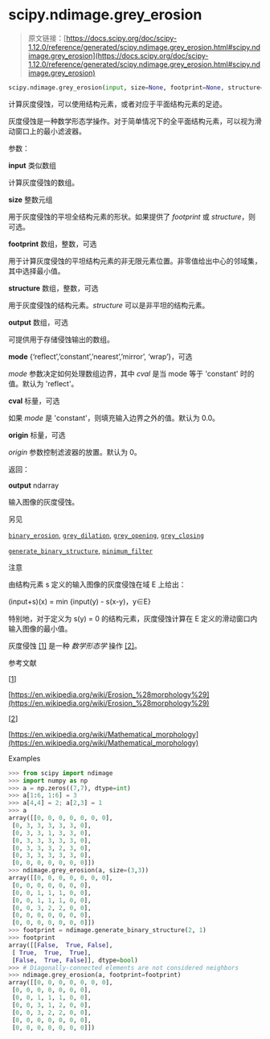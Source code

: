 # scipy.ndimage.grey_erosion

> 原文链接：[https://docs.scipy.org/doc/scipy-1.12.0/reference/generated/scipy.ndimage.grey_erosion.html#scipy.ndimage.grey_erosion](https://docs.scipy.org/doc/scipy-1.12.0/reference/generated/scipy.ndimage.grey_erosion.html#scipy.ndimage.grey_erosion)

```py
scipy.ndimage.grey_erosion(input, size=None, footprint=None, structure=None, output=None, mode='reflect', cval=0.0, origin=0)
```

计算灰度侵蚀，可以使用结构元素，或者对应于平面结构元素的足迹。

灰度侵蚀是一种数学形态学操作。对于简单情况下的全平面结构元素，可以视为滑动窗口上的最小滤波器。

参数：

**input** 类似数组

计算灰度侵蚀的数组。

**size** 整数元组

用于灰度侵蚀的平坦全结构元素的形状。如果提供了 *footprint* 或 *structure*，则可选。

**footprint** 数组，整数，可选

用于计算灰度侵蚀的平坦结构元素的非无限元素位置。非零值给出中心的邻域集，其中选择最小值。

**structure** 数组，整数，可选

用于灰度侵蚀的结构元素。*structure* 可以是非平坦的结构元素。

**output** 数组，可选

可提供用于存储侵蚀输出的数组。

**mode** {‘reflect’,’constant’,’nearest’,’mirror’, ‘wrap’}，可选

*mode* 参数决定如何处理数组边界，其中 *cval* 是当 mode 等于 'constant' 时的值。默认为 'reflect'。

**cval** 标量，可选

如果 *mode* 是 'constant'，则填充输入边界之外的值。默认为 0.0。

**origin** 标量，可选

*origin* 参数控制滤波器的放置。默认为 0。

返回：

**output** ndarray

输入图像的灰度侵蚀。

另见

[`binary_erosion`](https://docs.scipy.org/doc/scipy-1.12.0/reference/generated/scipy.ndimage.binary_erosion.html#scipy.ndimage.binary_erosion "scipy.ndimage.binary_erosion"), [`grey_dilation`](https://docs.scipy.org/doc/scipy-1.12.0/reference/generated/scipy.ndimage.grey_dilation.html#scipy.ndimage.grey_dilation "scipy.ndimage.grey_dilation"), [`grey_opening`](https://docs.scipy.org/doc/scipy-1.12.0/reference/generated/scipy.ndimage.grey_opening.html#scipy.ndimage.grey_opening "scipy.ndimage.grey_opening"), [`grey_closing`](https://docs.scipy.org/doc/scipy-1.12.0/reference/generated/scipy.ndimage.grey_closing.html#scipy.ndimage.grey_closing "scipy.ndimage.grey_closing")

[`generate_binary_structure`](https://docs.scipy.org/doc/scipy-1.12.0/reference/generated/scipy.ndimage.generate_binary_structure.html#scipy.ndimage.generate_binary_structure "scipy.ndimage.generate_binary_structure"), [`minimum_filter`](https://docs.scipy.org/doc/scipy-1.12.0/reference/generated/scipy.ndimage.minimum_filter.html#scipy.ndimage.minimum_filter "scipy.ndimage.minimum_filter")

注意

由结构元素 s 定义的输入图像的灰度侵蚀在域 E 上给出：

(input+s)(x) = min {input(y) - s(x-y)，y∈E}

特别地，对于定义为 s(y) = 0 的结构元素，灰度侵蚀计算在 E 定义的滑动窗口内输入图像的最小值。

灰度侵蚀 [[1]](#r6b271816a5a2-1) 是一种 *数学形态学* 操作 [[2]](#r6b271816a5a2-2)。

参考文献

[[1](#id1)]

[https://en.wikipedia.org/wiki/Erosion_%28morphology%29](https://en.wikipedia.org/wiki/Erosion_%28morphology%29)

[[2](#id2)]

[https://en.wikipedia.org/wiki/Mathematical_morphology](https://en.wikipedia.org/wiki/Mathematical_morphology)

Examples

```py
>>> from scipy import ndimage
>>> import numpy as np
>>> a = np.zeros((7,7), dtype=int)
>>> a[1:6, 1:6] = 3
>>> a[4,4] = 2; a[2,3] = 1
>>> a
array([[0, 0, 0, 0, 0, 0, 0],
 [0, 3, 3, 3, 3, 3, 0],
 [0, 3, 3, 1, 3, 3, 0],
 [0, 3, 3, 3, 3, 3, 0],
 [0, 3, 3, 3, 2, 3, 0],
 [0, 3, 3, 3, 3, 3, 0],
 [0, 0, 0, 0, 0, 0, 0]])
>>> ndimage.grey_erosion(a, size=(3,3))
array([[0, 0, 0, 0, 0, 0, 0],
 [0, 0, 0, 0, 0, 0, 0],
 [0, 0, 1, 1, 1, 0, 0],
 [0, 0, 1, 1, 1, 0, 0],
 [0, 0, 3, 2, 2, 0, 0],
 [0, 0, 0, 0, 0, 0, 0],
 [0, 0, 0, 0, 0, 0, 0]])
>>> footprint = ndimage.generate_binary_structure(2, 1)
>>> footprint
array([[False,  True, False],
 [ True,  True,  True],
 [False,  True, False]], dtype=bool)
>>> # Diagonally-connected elements are not considered neighbors
>>> ndimage.grey_erosion(a, footprint=footprint)
array([[0, 0, 0, 0, 0, 0, 0],
 [0, 0, 0, 0, 0, 0, 0],
 [0, 0, 1, 1, 1, 0, 0],
 [0, 0, 3, 1, 2, 0, 0],
 [0, 0, 3, 2, 2, 0, 0],
 [0, 0, 0, 0, 0, 0, 0],
 [0, 0, 0, 0, 0, 0, 0]]) 
```
